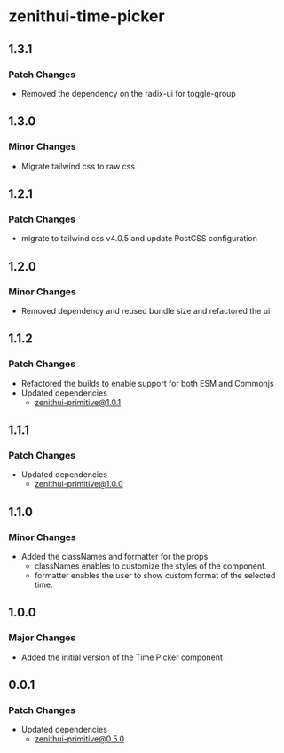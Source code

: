 # zenithui-time-picker

## 1.3.1

### Patch Changes

- Removed the dependency on the radix-ui for toggle-group

## 1.3.0

### Minor Changes

- Migrate tailwind css to raw css

## 1.2.1

### Patch Changes

- migrate to tailwind css v4.0.5 and update PostCSS configuration

## 1.2.0

### Minor Changes

- Removed dependency and reused bundle size and refactored the ui

## 1.1.2

### Patch Changes

- Refactored the builds to enable support for both ESM and Commonjs
- Updated dependencies
  - zenithui-primitive@1.0.1

## 1.1.1

### Patch Changes

- Updated dependencies
  - zenithui-primitive@1.0.0

## 1.1.0

### Minor Changes

- Added the classNames and formatter for the props
  - classNames enables to customize the styles of the component.
  - formatter enables the user to show custom format of the selected time.

## 1.0.0

### Major Changes

- Added the initial version of the Time Picker component

## 0.0.1

### Patch Changes

- Updated dependencies
  - zenithui-primitive@0.5.0
